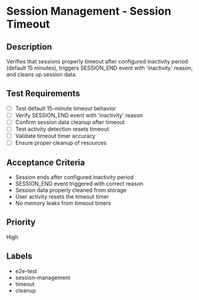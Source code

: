 # Session Management - Session Timeout

## Description
Verifies that sessions properly timeout after configured inactivity period (default 15 minutes), triggers SESSION_END event with 'inactivity' reason, and cleans up session data.

## Test Requirements
- [ ] Test default 15-minute timeout behavior
- [ ] Verify SESSION_END event with 'inactivity' reason
- [ ] Confirm session data cleanup after timeout
- [ ] Test activity detection resets timeout
- [ ] Validate timeout timer accuracy
- [ ] Ensure proper cleanup of resources

## Acceptance Criteria
- Session ends after configured inactivity period
- SESSION_END event triggered with correct reason
- Session data properly cleaned from storage
- User activity resets the timeout timer
- No memory leaks from timeout timers

## Priority
High

## Labels
- e2e-test
- session-management
- timeout
- cleanup